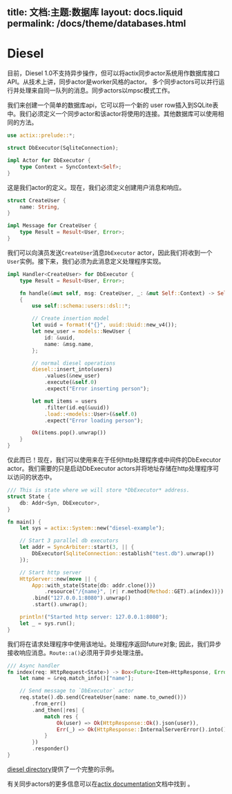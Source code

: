 title:   文档:主题:数据库
layout: docs.liquid
permalink: /docs/theme/databases.html
---

# Diesel

目前，Diesel 1.0不支持异步操作，但可以将actix同步actor系统用作数据库接口API。从技术上讲，同步actor是worker风格的actor。
多个同步actors可以并行运行并处理来自同一队列的消息。同步actors以mpsc模式工作。

我们来创建一个简单的数据库api，它可以将一个新的 user row插入到SQLite表中。我们必须定义一个同步actor和该actor将使用的连接。其他数据库可以使用相同的方法。

```rust
use actix::prelude::*;

struct DbExecutor(SqliteConnection);

impl Actor for DbExecutor {
    type Context = SyncContext<Self>;
}
```

这是我们actor的定义。现在，我们必须定义创建用户消息和响应。

```rust
struct CreateUser {
    name: String,
}

impl Message for CreateUser {
    type Result = Result<User, Error>;
}
```

我们可以向演员发送`CreateUser`消息`DbExecutor` actor，因此我们将收到一个 `User`实例。接下来，我们必须为此消息定义处理程序实现。

```rust
impl Handler<CreateUser> for DbExecutor {
    type Result = Result<User, Error>;

    fn handle(&mut self, msg: CreateUser, _: &mut Self::Context) -> Self::Result
    {
        use self::schema::users::dsl::*;

        // Create insertion model
        let uuid = format!("{}", uuid::Uuid::new_v4());
        let new_user = models::NewUser {
            id: &uuid,
            name: &msg.name,
        };

        // normal diesel operations
        diesel::insert_into(users)
            .values(&new_user)
            .execute(&self.0)
            .expect("Error inserting person");

        let mut items = users
            .filter(id.eq(&uuid))
            .load::<models::User>(&self.0)
            .expect("Error loading person");

        Ok(items.pop().unwrap())
    }
}
```

仅此而已！现在，我们可以使用来在于任何http处理程序或中间件的DbExecutor actor。我们需要的只是启动DbExecutor actors并将地址存储在http处理程序可以访问的状态中。

```rust
/// This is state where we will store *DbExecutor* address.
struct State {
    db: Addr<Syn, DbExecutor>,
}

fn main() {
    let sys = actix::System::new("diesel-example");

    // Start 3 parallel db executors
    let addr = SyncArbiter::start(3, || {
        DbExecutor(SqliteConnection::establish("test.db").unwrap())
    });

    // Start http server
    HttpServer::new(move || {
        App::with_state(State{db: addr.clone()})
            .resource("/{name}", |r| r.method(Method::GET).a(index))})
        .bind("127.0.0.1:8080").unwrap()
        .start().unwrap();

    println!("Started http server: 127.0.0.1:8080");
    let _ = sys.run();
}
```

我们将在请求处理程序中使用该地址。处理程序返回future对象; 因此，我们异步接收响应消息。`Route::a()`必须用于异步处理注册。

```rust
/// Async handler
fn index(req: HttpRequest<State>) -> Box<Future<Item=HttpResponse, Error=Error>> {
    let name = &req.match_info()["name"];

    // Send message to `DbExecutor` actor
    req.state().db.send(CreateUser{name: name.to_owned()})
        .from_err()
        .and_then(|res| {
            match res {
                Ok(user) => Ok(HttpResponse::Ok().json(user)),
                Err(_) => Ok(HttpResponse::InternalServerError().into())
            }
        })
        .responder()
}
```

[diesel directory](https://github.com/actix/examples/tree/master/diesel/)提供了一个完整的示例。

有关同步actors的更多信息可以在[actix documentation](https://docs.rs/actix/0.5.0/actix/sync/index.html)文档中找到 。
